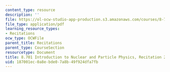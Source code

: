 ```yaml
---
content_type: resource
description: ''
file: https://ol-ocw-studio-app-production.s3.amazonaws.com/courses/8-701-introduction-to-nuclear-and-particle-physics-fall-2020/187001ec0a8ebde07a8b49f924dfa7fb_MIT8_701f20_rec2.pdf
file_type: application/pdf
learning_resource_types:
- Recitations
ocw_type: OCWFile
parent_title: Recitations
parent_type: CourseSection
resourcetype: Document
title: 8.701 Introduction to Nuclear and Particle Physics, Recitation 2
uid: 187001ec-0a8e-bde0-7a8b-49f924dfa7fb
---
```

